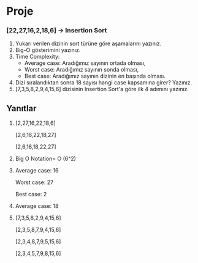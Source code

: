 # **Proje** 
### [22,27,16,2,18,6] -> Insertion Sort

 1. Yukarı verilen dizinin sort türüne göre aşamalarını yazınız.
 2. Big-O gösterimini yazınız.
3. Time Complexity: 
    - Average case: Aradığımız sayının ortada olması,
    - Worst case:  Aradığımız sayının sonda olması, 
    - Best case: Aradığımız sayının dizinin en başında olması.
4. Dizi sıralandıktan sonra 18 sayısı hangi case kapsamına girer? Yazınız.
5. [7,3,5,8,2,9,4,15,6] dizisinin Insertion Sort'a göre ilk 4 adımını yazınız.


## **Yanıtlar**

1.  
    [2,27,16,22,18,6]

    [2,6,16,22,18,27]

    [2,6,16,18,22,27]

2.  Big O Notation= O (6^2)

3.   Average case: 16

     Worst case: 27

     Best case: 2

4.  Average case: 18

5.  [7,3,5,8,2,9,4,15,6]

    [2,3,5,8,7,9,4,15,6]

    [2,3,4,8,7,9,5,15,6]

    [2,3,4,5,7,9,8,15,6]